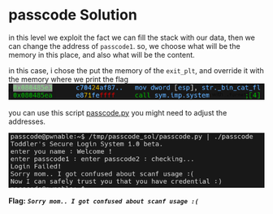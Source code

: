 # passcode Solution

in this level we exploit the fact we can fill the stack with our data, then we can change the address of `passcode1`.
so, we choose what will be the memory in this place, and also what will be the content.

in this case, i chose the put the memory of the `exit_plt`, and override it with the memory where we print the flag 
![image](./images/passcode_1.png)


you can use this script [passcode.py](./scripts/passcode/passcode.py) you might need to adjust the addresses.

![image](./images/passcode_2.png)

**Flag:** ***`Sorry mom.. I got confused about scanf usage :(`***
